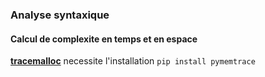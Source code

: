 ### Analyse syntaxique 
#### Calcul de complexite en temps et en espace 

[**tracemalloc**](https://docs.python.org/3/library/tracemalloc.html) necessite l'installation ```pip install pymemtrace```


